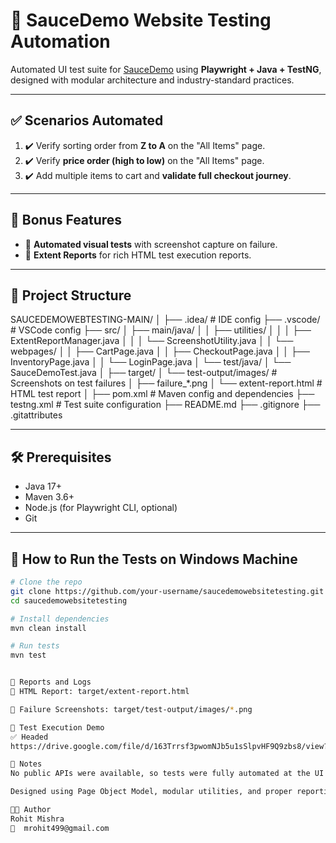 # 🧪 SauceDemo Website Testing Automation

Automated UI test suite for [SauceDemo](https://www.saucedemo.com/) using **Playwright + Java + TestNG**, designed with modular architecture and industry-standard practices.

---

## ✅ Scenarios Automated

1. ✔️ Verify sorting order from **Z to A** on the "All Items" page.
2. ✔️ Verify **price order (high to low)** on the "All Items" page.
3. ✔️ Add multiple items to cart and **validate full checkout journey**.

---

## 🌟 Bonus Features

- 📸 **Automated visual tests** with screenshot capture on failure.
- 📄 **Extent Reports** for rich HTML test execution reports.

---

## 📂 Project Structure

SAUCEDEMOWEBTESTING-MAIN/ │ ├── .idea/ # IDE config ├── .vscode/ # VSCode config ├── src/ │ ├── main/java/ │ │ ├── utilities/ │ │ │ ├── ExtentReportManager.java │ │ │ └── ScreenshotUtility.java │ │ └── webpages/ │ │ ├── CartPage.java │ │ ├── CheckoutPage.java │ │ ├── InventoryPage.java │ │ └── LoginPage.java │ └── test/java/ │ └── SauceDemoTest.java │ ├── target/ │ └── test-output/images/ # Screenshots on test failures │ ├── failure_*.png │ └── extent-report.html # HTML test report │ ├── pom.xml # Maven config and dependencies ├── testng.xml # Test suite configuration ├── README.md ├── .gitignore ├── .gitattributes



---

## 🛠️ Prerequisites

- Java 17+
- Maven 3.6+
- Node.js (for Playwright CLI, optional)
- Git

---

## 🚀 How to Run the Tests on Windows Machine

```bash
# Clone the repo
git clone https://github.com/your-username/saucedemowebsitetesting.git
cd saucedemowebsitetesting

# Install dependencies
mvn clean install

# Run tests
mvn test


🧾 Reports and Logs
📄 HTML Report: target/extent-report.html

📸 Failure Screenshots: target/test-output/images/*.png

🎥 Test Execution Demo
✅ Headed
https://drive.google.com/file/d/163Trrsf3pwomNJb5u1sSlpvHF9Q9zbs8/view?usp=sharing

📌 Notes
No public APIs were available, so tests were fully automated at the UI level.

Designed using Page Object Model, modular utilities, and proper reporting integrations.

👨‍💻 Author
Rohit Mishra
📧  mrohit499@gmail.com
